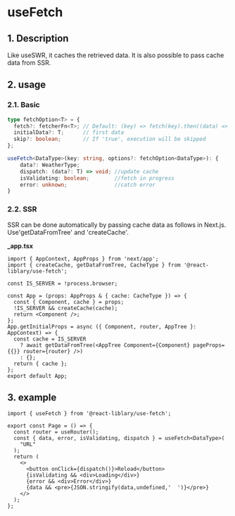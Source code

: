 # useFetch

## 1. Description

Like useSWR, it caches the retrieved data.
It is also possible to pass cache data from SSR.

## 2. usage

### 2.1. Basic

```ts
type fetchOption<T> = {
  fetch?: fetcherFn<T>; // Default: (key) => fetch(key).then((data) => data.json());
  initialData?: T;      // first data
  skip?: boolean;       // If 'true', execution will be skipped
};

useFetch<DataType>(key: string, options?: fetchOption<DataType>): {
    data?: WeatherType;
    dispatch: (data?: T) => void; //update cache
    isValidating: boolean;        //fetch in progress
    error: unknown;               //catch error
}
```

### 2.2. SSR

SSR can be done automatically by passing cache data as follows in Next.js.  
Use'getDataFromTree' and 'createCache'.

**_app.tsx**

```tsx
import { AppContext, AppProps } from 'next/app';
import { createCache, getDataFromTree, CacheType } from '@react-liblary/use-fetch';

const IS_SERVER = !process.browser;

const App = (props: AppProps & { cache: CacheType }) => {
  const { Component, cache } = props;
  !IS_SERVER && createCache(cache);
  return <Component />;
};
App.getInitialProps = async ({ Component, router, AppTree }: AppContext) => {
  const cache = IS_SERVER
    ? await getDataFromTree(<AppTree Component={Component} pageProps={{}} router={router} />)
    : {};
  return { cache };
};
export default App;
```

## 3. example

```tsx
import { useFetch } from '@react-liblary/use-fetch';

export const Page = () => {
  const router = useRouter();
  const { data, error, isValidating, dispatch } = useFetch<DataType>(
    "URL"
  );
  return (
    <>
      <button onClick={dispatch()}>Reload</button>
      {isValidating && <div>Loading</div>}
      {error && <div>Error</div>}
      {data && <pre>{JSON.stringify(data,undefined,'  ')}</pre>}
    </>
  );
};
```
